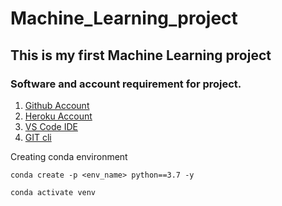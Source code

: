 # Machine_Learning_project

## This is my first Machine Learning project

### Software and account requirement for project.

1. [Github Account](https://github.com)
2. [Heroku Account](https://dashboard.heroku.com/login)
3. [VS Code IDE](https://code.visualstudio.com/download)
4. [GIT cli](https://git-scm.com/downloads)

Creating conda environment
```
conda create -p <env_name> python==3.7 -y

conda activate venv
```